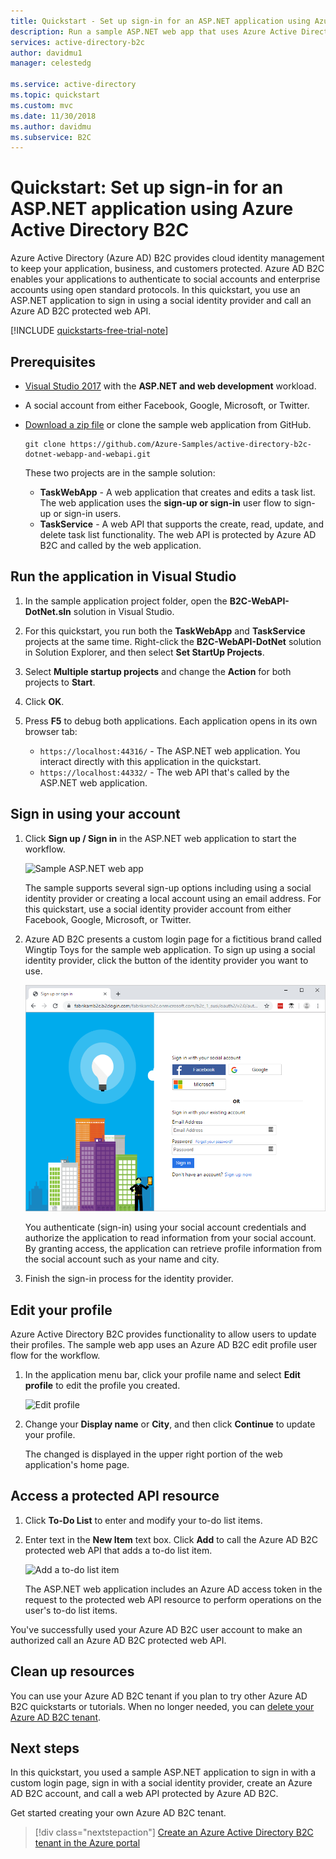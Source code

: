 ```yaml
---
title: Quickstart - Set up sign-in for an ASP.NET application using Azure Active Directory B2C | Microsoft Docs
description: Run a sample ASP.NET web app that uses Azure Active Directory B2C to provide account sign-in.
services: active-directory-b2c
author: davidmu1
manager: celestedg

ms.service: active-directory
ms.topic: quickstart
ms.custom: mvc
ms.date: 11/30/2018
ms.author: davidmu
ms.subservice: B2C
---
```


# Quickstart: Set up sign-in for an ASP.NET application using Azure Active Directory B2C

Azure Active Directory (Azure AD) B2C provides cloud identity management to keep your application, business, and customers protected. Azure AD B2C enables your applications to authenticate to social accounts and enterprise accounts using open standard protocols. In this quickstart, you use an ASP.NET application to sign in using a social identity provider and call an Azure AD B2C protected web API.

[!INCLUDE [quickstarts-free-trial-note](../../includes/quickstarts-free-trial-note.md)]

## Prerequisites

- [Visual Studio 2017](https://www.visualstudio.com/downloads/) with the **ASP.NET and web development** workload. 
- A social account from either Facebook, Google, Microsoft, or Twitter.
- [Download a zip file](https://github.com/Azure-Samples/active-directory-b2c-dotnet-webapp-and-webapi/archive/master.zip) or clone the sample web application from GitHub.

    ```
    git clone https://github.com/Azure-Samples/active-directory-b2c-dotnet-webapp-and-webapi.git
    ```

    These two projects are in the sample solution:

    - **TaskWebApp** - A web application that creates and edits a task list. The web application uses the **sign-up or sign-in** user flow to sign-up or sign-in users.
    - **TaskService** - A web API that supports the create, read, update, and delete task list functionality. The web API is protected by Azure AD B2C and called by the web application.

## Run the application in Visual Studio

1. In the sample application project folder, open the **B2C-WebAPI-DotNet.sln** solution in Visual Studio.
2. For this quickstart, you run both the **TaskWebApp** and **TaskService** projects at the same time. Right-click the **B2C-WebAPI-DotNet** solution in Solution Explorer, and then select **Set StartUp Projects**. 
3. Select **Multiple startup projects** and change the **Action** for both projects to **Start**. 
4. Click **OK**.
5. Press **F5** to debug both applications. Each application opens in its own browser tab:

    - `https://localhost:44316/` - The ASP.NET web application. You interact directly with this application in the quickstart.
    - `https://localhost:44332/` - The web API that's called by the ASP.NET web application.

## Sign in using your account

1. Click **Sign up / Sign in** in the ASP.NET web application to start the workflow.

    ![Sample ASP.NET web app](media/active-directory-b2c-quickstarts-web-app/web-app-sign-in.png)

    The sample supports several sign-up options including using a social identity provider or creating a local account using an email address. For this quickstart, use a social identity provider account from either Facebook, Google, Microsoft, or Twitter.

2. Azure AD B2C presents a custom login page for a fictitious brand called Wingtip Toys for the sample web application. To sign up using a social identity provider, click the button of the identity provider you want to use.

    ![Sign In or Sign Up provider](media/active-directory-b2c-quickstarts-web-app/sign-in-or-sign-up-web.png)

    You authenticate (sign-in) using your social account credentials and authorize the application to read information from your social account. By granting access, the application can retrieve profile information from the social account such as your name and city. 

3. Finish the sign-in process for the identity provider.

## Edit your profile

Azure Active Directory B2C provides functionality to allow users to update their profiles. The sample web app uses an Azure AD B2C edit profile user flow for the workflow. 

1. In the application menu bar, click your profile name and select **Edit profile** to edit the profile you created.

    ![Edit profile](media/active-directory-b2c-quickstarts-web-app/edit-profile-web.png)

2. Change your **Display name** or **City**, and then click **Continue** to update your profile. 

    The changed is displayed in the upper right portion of the web application's home page.

## Access a protected API resource

1. Click **To-Do List** to enter and modify your to-do list items. 

2. Enter text in the **New Item** text box. Click **Add** to call the Azure AD B2C protected web API that adds a to-do list item.

    ![Add a to-do list item](media/active-directory-b2c-quickstarts-web-app/add-todo-item-web.png)

    The ASP.NET web application includes an Azure AD access token in the request to the protected web API resource to perform operations on the user's to-do list items.

You've successfully used your Azure AD B2C user account to make an authorized call an Azure AD B2C protected web API.

## Clean up resources

You can use your Azure AD B2C tenant if you plan to try other Azure AD B2C quickstarts or tutorials. When no longer needed, you can [delete your Azure AD B2C tenant](active-directory-b2c-faqs.md#how-do-i-delete-my-azure-ad-b2c-tenant).

## Next steps

In this quickstart, you used a sample ASP.NET application to sign in with a custom login page, sign in with a social identity provider, create an Azure AD B2C account, and call a web API protected by Azure AD B2C. 

Get started creating your own Azure AD B2C tenant.

> [!div class="nextstepaction"]
> [Create an Azure Active Directory B2C tenant in the Azure portal](tutorial-create-tenant.md)
